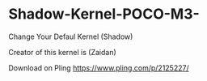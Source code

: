 # Shadow-Kernel-POCO-M3-
Change Your Defaul Kernel (Shadow)

Creator of this kernel is (Zaidan)

Download on Pling
https://www.pling.com/p/2125227/
